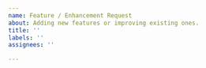 ```yaml
---
name: Feature / Enhancement Request
about: Adding new features or improving existing ones.
title: ''
labels: ''
assignees: ''

---
```


